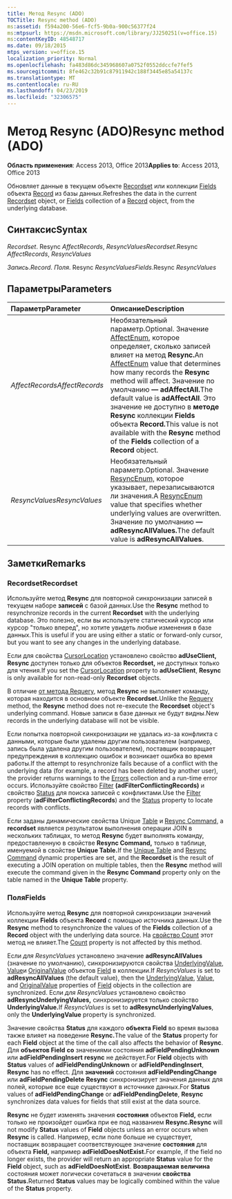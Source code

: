 ```yaml
---
title: Метод Resync (ADO)
TOCTitle: Resync method (ADO)
ms:assetid: f594a200-56e6-fcf5-9b0a-900c56377f24
ms:mtpsurl: https://msdn.microsoft.com/library/JJ250251(v=office.15)
ms:contentKeyID: 48548717
ms.date: 09/18/2015
mtps_version: v=office.15
localization_priority: Normal
ms.openlocfilehash: fa483d86dc345968607a0752f0552ddccfe7fef5
ms.sourcegitcommit: 8fe462c32b91c87911942c188f3445e85a54137c
ms.translationtype: MT
ms.contentlocale: ru-RU
ms.lasthandoff: 04/23/2019
ms.locfileid: "32306575"
---
```

# <a name="resync-method-ado"></a><span data-ttu-id="9e646-102">Метод Resync (ADO)</span><span class="sxs-lookup"><span data-stu-id="9e646-102">Resync method (ADO)</span></span>

<span data-ttu-id="9e646-103">**Область применения**: Access 2013, Office 2013</span><span class="sxs-lookup"><span data-stu-id="9e646-103">**Applies to**: Access 2013, Office 2013</span></span>

<span data-ttu-id="9e646-104">Обновляет данные в текущем объекте [Recordset](recordset-object-ado.md) или коллекции [Fields](fields-collection-ado.md) объекта [Record](record-object-ado.md) из базы данных.</span><span class="sxs-lookup"><span data-stu-id="9e646-104">Refreshes the data in the current [Recordset](recordset-object-ado.md) object, or [Fields](fields-collection-ado.md) collection of a [Record](record-object-ado.md) object, from the underlying database.</span></span>

## <a name="syntax"></a><span data-ttu-id="9e646-105">Синтаксис</span><span class="sxs-lookup"><span data-stu-id="9e646-105">Syntax</span></span>

<span data-ttu-id="9e646-106">*Recordset*. Resync *AffectRecords*, *ResyncValues*</span><span class="sxs-lookup"><span data-stu-id="9e646-106">*Recordset*.Resync *AffectRecords*, *ResyncValues*</span></span>

<span data-ttu-id="9e646-107">*Запись*.</span><span class="sxs-lookup"><span data-stu-id="9e646-107">*Record*.</span></span> <span data-ttu-id="9e646-108">*Поля*. Resync *ResyncValues*</span><span class="sxs-lookup"><span data-stu-id="9e646-108">*Fields*.Resync *ResyncValues*</span></span>

## <a name="parameters"></a><span data-ttu-id="9e646-109">Параметры</span><span class="sxs-lookup"><span data-stu-id="9e646-109">Parameters</span></span>

|<span data-ttu-id="9e646-110">Параметр</span><span class="sxs-lookup"><span data-stu-id="9e646-110">Parameter</span></span>|<span data-ttu-id="9e646-111">Описание</span><span class="sxs-lookup"><span data-stu-id="9e646-111">Description</span></span>|
|:--------|:----------|
|<span data-ttu-id="9e646-112">*AffectRecords*</span><span class="sxs-lookup"><span data-stu-id="9e646-112">*AffectRecords*</span></span> |<span data-ttu-id="9e646-113">Необязательный параметр.</span><span class="sxs-lookup"><span data-stu-id="9e646-113">Optional.</span></span> <span data-ttu-id="9e646-114">Значение [AffectEnum,](affectenum.md) которое определяет, сколько записей влияет на метод **Resync.**</span><span class="sxs-lookup"><span data-stu-id="9e646-114">An [AffectEnum](affectenum.md) value that determines how many records the **Resync** method will affect.</span></span> <span data-ttu-id="9e646-115">Значение по умолчанию **— adAffectAll.**</span><span class="sxs-lookup"><span data-stu-id="9e646-115">The default value is **adAffectAll**.</span></span> <span data-ttu-id="9e646-116">Это значение не доступно в **методе Resync** коллекции **Fields** объекта **Record.**</span><span class="sxs-lookup"><span data-stu-id="9e646-116">This value is not available with the **Resync** method of the **Fields** collection of a **Record** object.</span></span>|
|<span data-ttu-id="9e646-117">*ResyncValues*</span><span class="sxs-lookup"><span data-stu-id="9e646-117">*ResyncValues*</span></span> |<span data-ttu-id="9e646-118">Необязательный параметр.</span><span class="sxs-lookup"><span data-stu-id="9e646-118">Optional.</span></span> <span data-ttu-id="9e646-119">Значение [ResyncEnum,](resyncenum.md) которое указывает, перезаписываются ли значения.</span><span class="sxs-lookup"><span data-stu-id="9e646-119">A [ResyncEnum](resyncenum.md) value that specifies whether underlying values are overwritten.</span></span> <span data-ttu-id="9e646-120">Значение по умолчанию **— adResyncAllValues.**</span><span class="sxs-lookup"><span data-stu-id="9e646-120">The default value is **adResyncAllValues**.</span></span>|

## <a name="remarks"></a><span data-ttu-id="9e646-121">Заметки</span><span class="sxs-lookup"><span data-stu-id="9e646-121">Remarks</span></span>

### <a name="recordset"></a><span data-ttu-id="9e646-122">Recordset</span><span class="sxs-lookup"><span data-stu-id="9e646-122">Recordset</span></span>

<span data-ttu-id="9e646-123">Используйте метод **Resync** для повторной синхронизации записей в текущем наборе **записей** с базой данных.</span><span class="sxs-lookup"><span data-stu-id="9e646-123">Use the **Resync** method to resynchronize records in the current **Recordset** with the underlying database.</span></span> <span data-ttu-id="9e646-124">Это полезно, если вы используете статический курсор или курсор "только вперед", но хотите увидеть любые изменения в базе данных.</span><span class="sxs-lookup"><span data-stu-id="9e646-124">This is useful if you are using either a static or forward-only cursor, but you want to see any changes in the underlying database.</span></span>

<span data-ttu-id="9e646-125">Если для свойства [CursorLocation](cursorlocation-property-ado.md) установлено свойство **adUseClient,** **Resync** доступен только для объектов **Recordset,** не доступных только для чтения.</span><span class="sxs-lookup"><span data-stu-id="9e646-125">If you set the [CursorLocation](cursorlocation-property-ado.md) property to **adUseClient**, **Resync** is only available for non-read-only **Recordset** objects.</span></span>

<span data-ttu-id="9e646-126">В отличие [от метода Requery,](requery-method-ado.md) метод **Resync** не выполняет команду, которая находится в основном объекте **Recordset.**</span><span class="sxs-lookup"><span data-stu-id="9e646-126">Unlike the [Requery](requery-method-ado.md) method, the **Resync** method does not re-execute the **Recordset** object's underlying command.</span></span> <span data-ttu-id="9e646-127">Новые записи в базе данных не будут видны.</span><span class="sxs-lookup"><span data-stu-id="9e646-127">New records in the underlying database will not be visible.</span></span>

<span data-ttu-id="9e646-128">Если попытка повторной синхронизации не удалась из-за конфликта с данными, которые были удалены другим пользователем (например, запись [](errors-collection-ado.md) была удалена другим пользователем), поставщик возвращает предупреждения в коллекцию ошибок и возникает ошибка во время работы.</span><span class="sxs-lookup"><span data-stu-id="9e646-128">If the attempt to resynchronize fails because of a conflict with the underlying data (for example, a record has been deleted by another user), the provider returns warnings to the [Errors](errors-collection-ado.md) collection and a run-time error occurs.</span></span> <span data-ttu-id="9e646-129">Используйте свойство [Filter](filter-property-ado.md) **(adFilterConflictingRecords)** и свойство [Status](status-property-ado-recordset.md) для поиска записей с конфликтами.</span><span class="sxs-lookup"><span data-stu-id="9e646-129">Use the [Filter](filter-property-ado.md) property (**adFilterConflictingRecords**) and the [Status](status-property-ado-recordset.md) property to locate records with conflicts.</span></span>

<span data-ttu-id="9e646-130">Если заданы динамические свойства Unique [Table](unique-table-unique-schema-unique-catalog-properties-dynamic-ado.md) и [Resync Command,](resync-command-property-dynamic-ado.md) а **recordset** является результатом выполнения операции JOIN в нескольких таблицах, то метод **Resync** будет выполнять команду, предоставленную в свойстве **Resync Command,** только в таблице, именуемой в свойстве **Unique Table.**</span><span class="sxs-lookup"><span data-stu-id="9e646-130">If the [Unique Table](unique-table-unique-schema-unique-catalog-properties-dynamic-ado.md) and [Resync Command](resync-command-property-dynamic-ado.md) dynamic properties are set, and the **Recordset** is the result of executing a JOIN operation on multiple tables, then the **Resync** method will execute the command given in the **Resync Command** property only on the table named in the **Unique Table** property.</span></span>

### <a name="fields"></a><span data-ttu-id="9e646-131">Поля</span><span class="sxs-lookup"><span data-stu-id="9e646-131">Fields</span></span>

<span data-ttu-id="9e646-132">Используйте метод **Resync** для повторной синхронизации значений коллекции **Fields** объекта **Record** с помощью источника данных.</span><span class="sxs-lookup"><span data-stu-id="9e646-132">Use the **Resync** method to resynchronize the values of the **Fields** collection of a **Record** object with the underlying data source.</span></span> <span data-ttu-id="9e646-133">На [свойство Count](count-property-ado.md) этот метод не влияет.</span><span class="sxs-lookup"><span data-stu-id="9e646-133">The [Count](count-property-ado.md) property is not affected by this method.</span></span>

<span data-ttu-id="9e646-134">Если *для ResyncValues* установлено значение **adResyncAllValues** (значение по умолчанию), синхронизируются свойства [UnderlyingValue,](underlyingvalue-property-ado.md) [Value](value-property-ado.md)и [OriginalValue](originalvalue-property-ado.md) объектов [Field](field-object-ado.md) в коллекции.</span><span class="sxs-lookup"><span data-stu-id="9e646-134">If *ResyncValues* is set to **adResyncAllValues** (the default value), then the [UnderlyingValue](underlyingvalue-property-ado.md), [Value](value-property-ado.md), and [OriginalValue](originalvalue-property-ado.md) properties of [Field](field-object-ado.md) objects in the collection are synchronized.</span></span> <span data-ttu-id="9e646-135">Если *для ResyncValues* установлено свойство **adResyncUnderlyingValues,** синхронизируется только свойство **UnderlyingValue.**</span><span class="sxs-lookup"><span data-stu-id="9e646-135">If *ResyncValues* is set to **adResyncUnderlyingValues**, only the **UnderlyingValue** property is synchronized.</span></span>

<span data-ttu-id="9e646-136">Значение свойства **Status** для каждого **объекта Field** во время вызова также влияет на поведение **Resync.**</span><span class="sxs-lookup"><span data-stu-id="9e646-136">The value of the **Status** property for each **Field** object at the time of the call also affects the behavior of **Resync**.</span></span> <span data-ttu-id="9e646-137">Для **объектов Field** **со** значениями состояния **adFieldPendingUnknown** или **adFieldPendingInsert** **resync** не действует.</span><span class="sxs-lookup"><span data-stu-id="9e646-137">For **Field** objects with **Status** values of **adFieldPendingUnknown** or **adFieldPendingInsert**, **Resync** has no effect.</span></span> <span data-ttu-id="9e646-138">Для **значений** состояния **adFieldPendingChange** или **adFieldPendingDelete** **Resync** синхронизирует значения данных для полей, которые все еще существуют в источнике данных.</span><span class="sxs-lookup"><span data-stu-id="9e646-138">For **Status** values of **adFieldPendingChange** or **adFieldPendingDelete**, **Resync** synchronizes data values for fields that still exist at the data source.</span></span>

<span data-ttu-id="9e646-139">**Resync** не будет изменять значения **состояния** объектов **Field,** если только не произойдет ошибка при ее под названием **Resync.**</span><span class="sxs-lookup"><span data-stu-id="9e646-139">**Resync** will not modify **Status** values of **Field** objects unless an error occurs when **Resync** is called.</span></span> <span data-ttu-id="9e646-140">Например, если поле больше не существует, поставщик возвращает соответствующее значение **состояния** для объекта **Field,** например **adFieldDoesNotExist.**</span><span class="sxs-lookup"><span data-stu-id="9e646-140">For example, if the field no longer exists, the provider will return an appropriate **Status** value for the **Field** object, such as **adFieldDoesNotExist**.</span></span> <span data-ttu-id="9e646-141">**Возвращаемая величина** состояния может логически сочетаться в значении **свойства Status.**</span><span class="sxs-lookup"><span data-stu-id="9e646-141">Returned **Status** values may be logically combined within the value of the **Status** property.</span></span>

